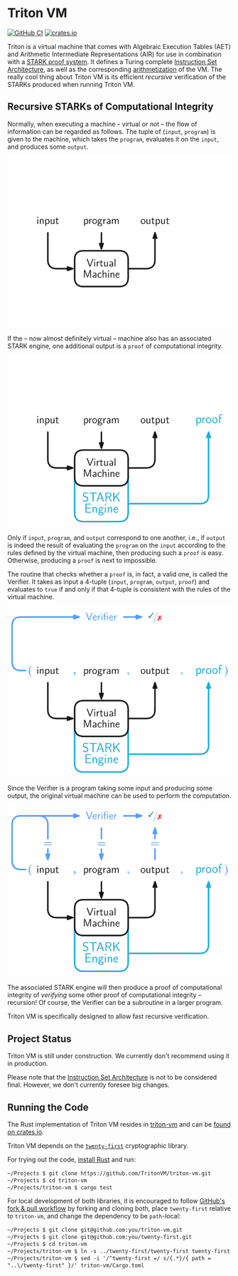 # Triton VM

[![GitHub CI](https://github.com/TritonVM/triton-vm/actions/workflows/main.yml/badge.svg)](https://github.com/TritonVM/triton-vm/actions)
[![crates.io](https://img.shields.io/crates/v/triton-vm.svg)](https://crates.io/crates/triton-vm)

Triton is a virtual machine that comes with Algebraic Execution Tables (AET) and Arithmetic Intermediate Representations (AIR) for use in combination with a [STARK proof system](https://neptune.cash/learn/stark-anatomy/).
It defines a Turing complete [Instruction Set Architecture](./specification/src/isa.md), as well as the corresponding [arithmetization](./specification/src/arithmetization.md) of the VM.
The really cool thing about Triton VM is its efficient _recursive_ verification of the STARKs produced when running Triton VM.

## Recursive STARKs of Computational Integrity

Normally, when executing a machine – virtual or not – the flow of information can be regarded as follows.
The tuple of (`input`, `program`) is given to the machine, which takes the `program`, evaluates it on the `input`, and produces some `output`.

![](./specification/src/img/recursive-1.svg)

If the – now almost definitely virtual – machine also has an associated STARK engine, one additional output is a `proof` of computational integrity.

![](./specification/src/img/recursive-2.svg)

Only if `input`, `program`, and `output` correspond to one another, i.e., if `output` is indeed the result of evaluating the `program` on the `input` according to the rules defined by the virtual machine, then producing such a `proof` is easy.
Otherwise, producing a `proof` is next to impossible.

The routine that checks whether a `proof` is, in fact, a valid one, is called the Verifier.
It takes as input a 4-tuple (`input`, `program`, `output`, `proof`) and evaluates to `true` if and only if that 4-tuple is consistent with the rules of the virtual machine.

![](./specification/src/img/recursive-3.svg)

Since the Verifier is a program taking some input and producing some output, the original virtual machine can be used to perform the computation.

![](./specification/src/img/recursive-4.svg)

The associated STARK engine will then produce a proof of computational integrity of _verifying_ some other proof of computational integrity – recursion!
Of course, the Verifier can be a subroutine in a larger program.

Triton VM is specifically designed to allow fast recursive verification.

## Project Status

Triton VM is still under construction.
We currently don't recommend using it in production.

Please note that the [Instruction Set Architecture](./specification/src/isa.md) is not to be considered final.
However, we don't currently foresee big changes.

## Running the Code

The Rust implementation of Triton VM resides in [triton-vm](./triton-vm) and can be [found on crates.io](https://crates.io/crates/triton-vm).

Triton VM depends on the [`twenty-first`](https://crates.io/crates/twenty-first) cryptographic library.

For trying out the code, [install Rust](https://www.rust-lang.org/tools/install) and run:

```
~/Projects $ git clone https://github.com/TritonVM/triton-vm.git
~/Projects $ cd triton-vm
~/Projects/triton-vm $ cargo test
```

For local development of both libraries, it is encouraged to follow [GitHub's fork & pull workflow][gh-fap] by forking and cloning both, place `twenty-first` relative to `triton-vm`, and change the dependency to be `path`-local:

[gh-fap]: https://reflectoring.io/github-fork-and-pull/

```
~/Projects $ git clone git@github.com:you/triton-vm.git
~/Projects $ git clone git@github.com:you/twenty-first.git
~/Projects $ cd triton-vm
~/Projects/triton-vm $ ln -s ../twenty-first/twenty-first twenty-first
~/Projects/triton-vm $ sed -i '/^twenty-first =/ s/{.*}/{ path = "..\/twenty-first" }/' triton-vm/Cargo.toml 
```
